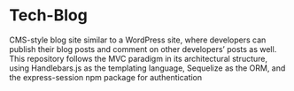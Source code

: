 # Tech-Blog
CMS-style blog site similar to a WordPress site, where developers can publish their blog posts and comment on other developers’ posts as well. This repository follows the MVC paradigm in its architectural structure, using Handlebars.js as the templating language, Sequelize as the ORM, and the express-session npm package for authentication
